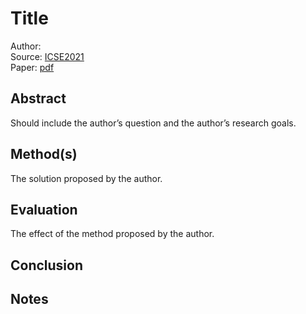 # Title
Author:  
Source: [ICSE2021](https://conf.researchr.org/home/icse-2021)  
Paper:  [pdf]()

## Abstract
Should include the author’s question and the author’s research goals.  

## Method(s)
The solution proposed by the author.

## Evaluation
The effect of the method proposed by the author.

## Conclusion

## Notes
